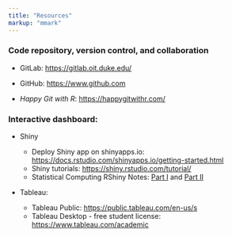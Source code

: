 ```yaml
---
title: "Resources"
markup: "mmark"
---
```


<body style = "size: 18px">

### Code repository, version control, and collaboration 

- GitLab: https://gitlab.oit.duke.edu/

- GitHub: https://www.github.com

- *Happy Git with R*: https://happygitwithr.com/ 

### Interactive dashboard:

- Shiny 
  - Deploy Shiny app on shinyapps.io: https://docs.rstudio.com/shinyapps.io/getting-started.html
  - Shiny tutorials: https://shiny.rstudio.com/tutorial/
  - Statistical Computing RShiny Notes: [Part I](https://shawnsanto.com/files/sta323/slides/lec-9a-shiny1.html#1) and [Part II](https://shawnsanto.com/files/sta323/slides/lec-9b-shiny2.html#1)
  
- Tableau: 
  - Tableau Public: https://public.tableau.com/en-us/s 
  - Tableau Desktop - free student license: https://www.tableau.com/academic

<!--
### WarpWire

You can host your videos or screen casts using [WarpWire](https://launch.warpwire.duke.edu/). 

- How to upload videos
  - from a computer: https://www.warpwire.com/support/upload/upload-to-media-library/
  - from a mobile device:  https://www.warpwire.com/support/upload/upload-from-a-mobile-device/

### Video Recording 

- Apple Quicktime for screen recording:  https://support.apple.com/en-gb/guide/quicktime-player/qtp97b08e666/mac
- Windows 10 built-in screen recording functionality: https://www.youtube.com/watch?v=OfPbr1mRDuo
- Kap for screen recording: https://getkap.co/
- You can record presentation in Zoom. This is especially helpful for team presentations where all team members are available to join the Zoom meeting at the same time. 
    - Instructions for recording presentations in Zoom: https://kb.siue.edu/61721
-->

